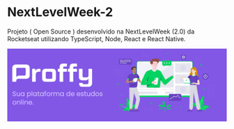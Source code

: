 # NextLevelWeek-2
Projeto ( Open Source ) desenvolvido na NextLevelWeek (2.0) da Rocketseat utilizando TypeScript, Node, React e React Native.

<img src="assets/img/Capturar.PNG" alt="My cool logo"/>

